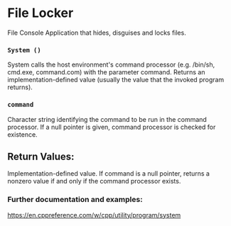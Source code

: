 # File Locker
File Console Application that hides, disguises and locks files.

### `System ()`
System calls the host environment's command processor (e.g. /bin/sh, cmd.exe, command.com) with the parameter command. Returns an implementation-defined value (usually the value that the invoked program returns).

### `command` <br />
Character string identifying the command to be run in the command processor. If a null pointer is given, command processor is checked for existence.

## Return Values:
Implementation-defined value. If command is a null pointer, returns a nonzero value if and only if the command processor exists.

### Further documentation and examples:
https://en.cppreference.com/w/cpp/utility/program/system 
